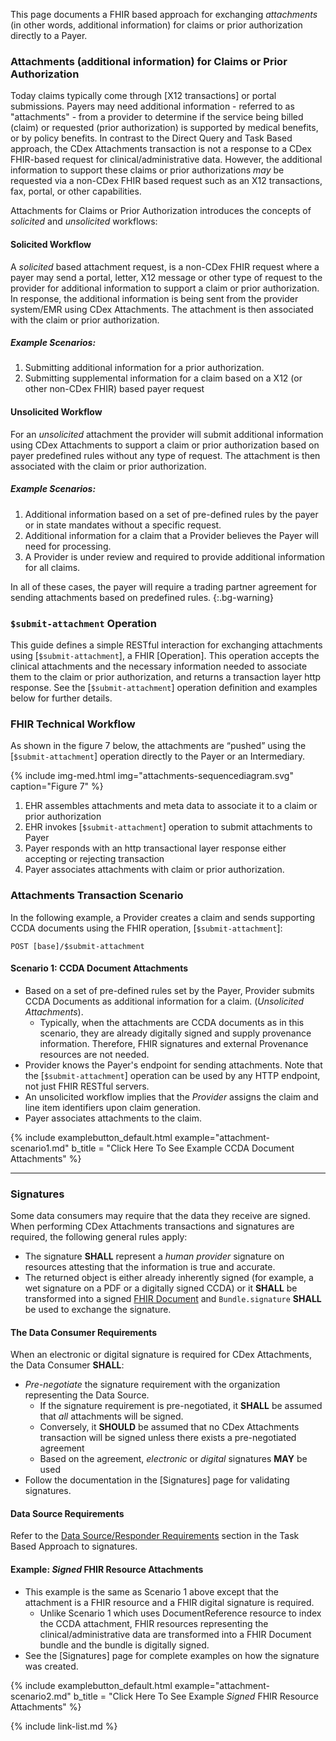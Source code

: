<!-- ---
tags: CDEX
title: Attachments
---

# Attachments -->

This page documents a FHIR based approach for exchanging *attachments* (in other words, additional information) for claims or prior authorization directly to a Payer.

### Attachments (additional information) for Claims or Prior Authorization

Today claims typically come through [X12 transactions] or portal submissions. Payers may need additional information - referred to as "attachments" - from a provider to determine if the service being billed (claim) or requested (prior authorization) is supported by medical benefits, or by policy benefits. In contrast to the Direct Query and Task Based approach, the CDex Attachments transaction is not a response to a CDex FHIR-based request for clinical/administrative data.  However, the additional information to support these claims or prior authorizations *may* be requested via a non-CDex FHIR based request such as an X12 transactions, fax, portal, or other capabilities.

Attachments for Claims or Prior Authorization introduces the concepts of *solicited* and *unsolicited* workflows:

#### Solicited Workflow
A *solicited* based attachment request, is a non-CDex FHIR request where a payer may send a portal, letter, X12 message or other type of request to the provider for additional information to support a claim or prior authorization. In response, the additional information is being sent from the provider system/EMR using CDex Attachments. The attachment is then associated with the claim or prior authorization.

##### Example Scenarios:
1.	Submitting additional information for a prior authorization.
2.	Submitting supplemental information for a claim based on a X12 (or other non-CDex FHIR) based payer request

#### Unsolicited Workflow
For an *unsolicited* attachment the provider will submit additional information using CDex Attachments to support a claim or prior authorization based on payer predefined rules without any type of request.  The attachment is then associated with the claim or prior authorization.

##### Example Scenarios:
1.	Additional information based on a set of pre-defined rules by the payer or in state mandates without a specific request.
2.	Additional information for a claim that a Provider believes the Payer will need for processing.
3.	A Provider is under review and required to provide additional information for all claims.


In all of these cases, the payer will require a trading partner agreement for sending attachments based on predefined rules.
{:.bg-warning}

### `$submit-attachment` Operation

This guide defines a simple RESTful interaction for exchanging attachments using [`$submit-attachment`], a FHIR [Operation].  This operation accepts the clinical attachments and the necessary information needed to associate them to the claim or prior authorization, and returns a transaction layer http response. See the [`$submit-attachment`] operation definition and examples below for further details.


### FHIR Technical Workflow


As shown in the figure 7 below, the attachments are “pushed” using the [`$submit-attachment`] operation directly to the Payer or an Intermediary.

{% include img-med.html img="attachments-sequencediagram.svg" caption="Figure 7" %}

1. EHR assembles attachments and meta data to associate it to a claim or prior authorization
2. EHR invokes [`$submit-attachment`] operation to submit attachments to Payer
3. Payer responds with an http transactional layer response either accepting or rejecting transaction
4. Payer associates attachments with claim or prior authorization.
### Attachments Transaction Scenario

In the following example, a Provider creates a claim and sends supporting CCDA documents using the FHIR operation, [`$submit-attachment`]:

`POST [base]/$submit-attachment`

#### Scenario 1: CCDA Document Attachments

- Based on a set of pre-defined rules set by the Payer, Provider submits CCDA Documents as additional information for a claim. (*Unsolicited Attachments*).
  - Typically, when the attachments are CCDA documents as in this scenario, they are already digitally signed and supply provenance information. Therefore, FHIR signatures and external Provenance resources are not needed.
- Provider knows the Payer's endpoint for sending attachments.  Note that the [`$submit-attachment`] operation can be used by any HTTP endpoint, not just FHIR RESTful servers.
- An unsolicited workflow implies that the *Provider* assigns the claim and line item identifiers upon claim generation.
- Payer associates attachments to the claim.

{% include examplebutton_default.html example="attachment-scenario1.md" b_title = "Click Here To See Example CCDA Document Attachments" %}

---

### Signatures

Some data consumers may require that the data they receive are signed. When performing CDex Attachments transactions and signatures are required, the following general rules apply:

- The signature **SHALL** represent a *human provider* signature on resources attesting that the information is true and accurate.
- The returned object is either already inherently signed (for example, a wet signature on a PDF or a digitally signed CCDA) or it **SHALL** be transformed into a signed [FHIR Document](http://hl7.org/fhir/documents.html) and `Bundle.signature`  **SHALL** be used to exchange the signature.

#### The Data Consumer Requirements

When an electronic or digital signature is required for CDex Attachments, the Data Consumer **SHALL**:

- *Pre-negotiate* the signature requirement with the organization representing the Data Source.
   - If the signature requirement is pre-negotiated, it **SHALL** be assumed that *all* attachments will be signed.
   - Conversely, it **SHOULD** be assumed that no CDex Attachments transaction will be signed unless there exists a pre-negotiated agreement
   - Based on the agreement, *electronic* or *digital* signatures **MAY** be used  
- Follow the documentation in the [Signatures] page for validating signatures.


#### Data Source Requirements

Refer to the [Data Source/Responder Requirements](task-based-approach.html#data-sourceresponder-requirements) section in the Task Based Approach to signatures.

#### Example: *Signed* FHIR Resource Attachments

- This example is the same as Scenario 1 above except that the attachment is a FHIR resource and a FHIR digital signature is required.
  - Unlike Scenario 1 which uses DocumentReference resource to index the CCDA attachment, FHIR resources representing the clinical/administrative data are transformed into a FHIR Document bundle and the bundle is digitally signed.
- See the [Signatures] page for complete examples on how the signature was created.

{% include examplebutton_default.html example="attachment-scenario2.md" b_title = "Click Here To See Example *Signed* FHIR Resource Attachments" %}


{% include link-list.md %}
